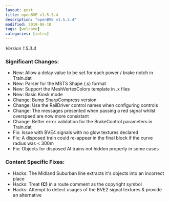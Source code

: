 ```yaml
---
layout: post
title: openBVE v1.5.3.4
description: "openBVE v1.5.3.4"
modified: 2018-06-10
tags: [welcome]
categories: [intro]
---
```


*Version 1.5.3.4*

### Significant Changes:

* New: Allow a delay value to be set for each power / brake notch in Train.dat
* New: Parser for the MSTS Shape (.s) format
* New: Support the MeshVertexColors template in .x files
* New: Basic Kiosk mode
* Change: Bump SharpCompress version
* Change: Use the RailDriver control names when configuring controls
* Change: The messages presented when passing a red signal whilst overspeed are now more consistant
* Change: Better error validation for the BrakeControl parameters in Train.dat
* Fix: Issue with BVE4 signals with no glow textures declared
* Fix: A disposed train could re-appear in the final block if the curve radius was < 300m
* Fix: Objects for disposed AI trains not hidden properly in some cases

### Content Specific Fixes:

* Hacks: The Midland Suburban line extracts it's objects into an incorrect place
* Hacks: Treat __(C)__ in a route comment as the copyright symbol
* Hacks: Attempt to detect usages of the BVE2 signal textures & provide an alternative